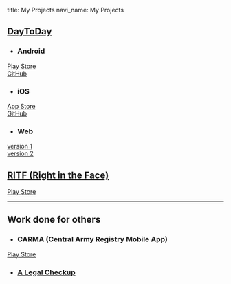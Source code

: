 title: My Projects
navi_name: My Projects

[DayToDay](http://daytoday.mobi)
----------

* ### Android ###
[Play Store](https://play.google.com/store/apps/details?id=mobi.daytoday.DayToDay)  
[GitHub](https://github.com/doyleyoung/AndroidDayToDay)

* ### iOS ###
[App Store](https://itunes.apple.com/WebObjects/MZStore.woa/wa/viewSoftware?id=596623324&mt=8)  
[GitHub](https://github.com/doyleyoung/IosDayToDay)

* ### Web ###
[version 1](http://lifemaintained.net/daytoday/day2day/)  
[version 2](http://lifemaintained.net/daytoday/day2day2/)

[RITF (Right in the Face)](http://ritf.mobi)
--------------------------
[Play Store](https://play.google.com/store/apps/details?id=mobi.ritf.RightIntheFace_Ad)

- - -

Work done for others
--------------------

* ### CARMA (Central Army Registry Mobile App) ###
[Play Store](https://play.google.com/store/apps/details?id=mil.army.us.MobileCatalog)

* ### [A Legal Checkup](http://alegalcheckup.com/) ###
